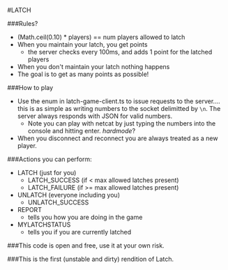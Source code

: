 #LATCH

###Rules?

- (Math.ceil(0.10) * players) == num players allowed to latch
- When you maintain your latch, you get points 
	- the server checks every 100ms, and adds 1 point for the latched players
- When you don't maintain your latch nothing happens
- The goal is to get as many points as possible!

###How to play

- Use the enum in latch-game-client.ts to issue requests to the server.... this is as simple as writing numbers to the socket delimitted by `\n`. The server always responds with JSON for valid numbers.
	- Note you can play with netcat by just typing the numbers into the console and hitting enter. *hardmode*?
- When you disconnect and reconnect you are always treated as a new player.

###Actions you can perform:

- LATCH (just for you)
	- LATCH_SUCCESS (if < max allowed latches present)
	- LATCH_FAILURE (if >= max allowed latches present)
- UNLATCH (everyone including you)
	- UNLATCH_SUCCESS
- REPORT
	- tells you how you are doing in the game
- MYLATCHSTATUS
	- tells you if you are currently latched 

###This code is open and free, use it at your own risk.

###This is the first (unstable and dirty) rendition of Latch.
